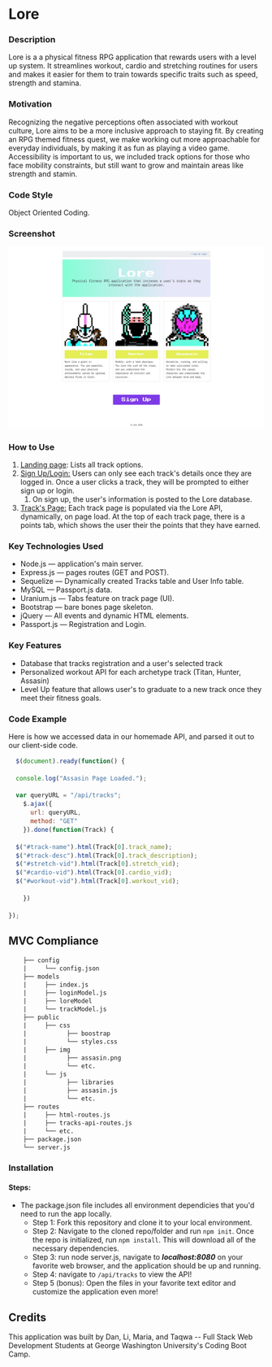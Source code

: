 # Lore
### **Description**

Lore is a a physical fitness RPG application that rewards users with a level up system. It streamlines workout, cardio and stretching routines for users and makes it easier for them to train towards specific traits such as speed, strength and stamina. 

### Motivation

Recognizing the negative perceptions often associated with workout culture, Lore aims to be a more inclusive approach to staying fit. By creating an RPG themed fitness quest, we make working out more approachable for everyday individuals, by making it as fun as playing a video game. Accessibility is important to us, we included track options for those who face mobility constraints, but still want to grow and maintain areas like strength and stamin. 

### Code Style

Object Oriented Coding.

### Screenshot

![screenshot](/app/public/img/ss-1.jpg)

### How to Use

1. <u>Landing page</u>: Lists all track options.
2. <u>Sign Up/Login:</u> Users can only see each track's details once they are logged in. Once a user clicks a track, they will be prompted to either sign up or login. 
   1. On sign up, the user's information is posted to the Lore database.
3. <u>Track's Page:</u> Each track page is populated via the Lore API, dynamically, on page load. At the top of each track page, there is a points tab, which shows the user their the points that they have earned.

### Key Technologies Used

- Node.js — application's main server.
- Express.js — pages routes (GET and POST).
- Sequelize — Dynamically created Tracks table and User Info table.
- MySQL — Passport.js data.
- Uranium.js — Tabs feature on track page (UI).
- Bootstrap — bare bones page skeleton.
- jQuery — All events and dynamic HTML elements.
- Passport.js — Registration and Login.

### **Key Features**

- Database that tracks registration and a user's selected track
- Personalized workout API for each archetype track (Titan, Hunter, Assasin)
- Level Up feature that allows user's to graduate to a new track once they meet their fitness goals.

### Code Example

Here is how we accessed data in our homemade API, and parsed it out to our client-side code.

```javascript
  $(document).ready(function() {

  console.log("Assasin Page Loaded.");
  
  var queryURL = "/api/tracks";
    $.ajax({
      url: queryURL,
      method: "GET"
    }).done(function(Track) {
  
  $("#track-name").html(Track[0].track_name);
  $("#track-desc").html(Track[0].track_description);
  $("#stretch-vid").html(Track[0].stretch_vid);
  $("#cardio-vid").html(Track[0].cardio_vid);
  $("#workout-vid").html(Track[0].workout_vid);

	})

});
```



## **MVC Compliance**

```
	├── config
	|     └── config.json
	├── models
	|     ├── index.js		
	|     ├── loginModel.js
	|     ├── loreModel	
	|     └── trackModel.js
	├── public
	|     ├── css
  	|           ├── boostrap
  	|           └── styles.css
  	|     ├── img
  	|           ├── assasin.png
  	|           └── etc.
	|     └── js
	|           ├── libraries
  	|           ├── assasin.js
	|           └── etc.
	├── routes
	|     ├── html-routes.js
  	|     ├── tracks-api-routes.js
	|     └── etc.
	├── package.json
	└── server.js
```

### Installation

#### **Steps:**

- The package.json file includes all environment dependicies that you'd need to run the app locally. 
  - Step 1: Fork this repository and clone it to your local environment.
  - Step 2: Navigate to the cloned repo/folder and run `npm init`. Once the repo is initialized, run `npm install`. This will download all of the necessary dependencies.
  - Step 3: run node server.js, navigate to ***localhost:8080*** on your favorite web browser, and the application should be up and running.
  - Step 4: navigate to `/api/tracks` to view the API!
  - Step 5 (bonus): Open the files in your favorite text editor and customize the application even more!



## **Credits**

This application was built by Dan, Li, Maria, and Taqwa -- Full Stack Web Development Students at George Washington University's Coding Boot Camp.
